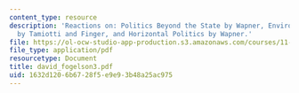 ```yaml
---
content_type: resource
description: 'Reactions on: Politics Beyond the State by Wapner, Environmental Organizations
  by Tamiotti and Finger, and Horizontal Politics by Wapner.'
file: https://ol-ocw-studio-app-production.s3.amazonaws.com/courses/11-363-civil-society-and-the-environment-spring-2005/1632d1206b6728f5e9e93b48a25ac975_david_fogelson3.pdf
file_type: application/pdf
resourcetype: Document
title: david_fogelson3.pdf
uid: 1632d120-6b67-28f5-e9e9-3b48a25ac975
---
```

